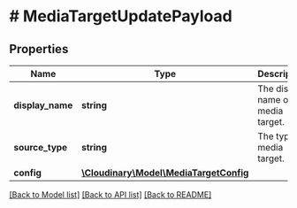 # # MediaTargetUpdatePayload

## Properties

Name | Type | Description | Notes
------------ | ------------- | ------------- | -------------
**display_name** | **string** | The display name of the media target. | [optional]
**source_type** | **string** | The type of media target. | [optional]
**config** | [**\Cloudinary\Model\MediaTargetConfig**](MediaTargetConfig.md) |  | [optional]

[[Back to Model list]](../../README.md#models) [[Back to API list]](../../README.md#endpoints) [[Back to README]](../../README.md)
